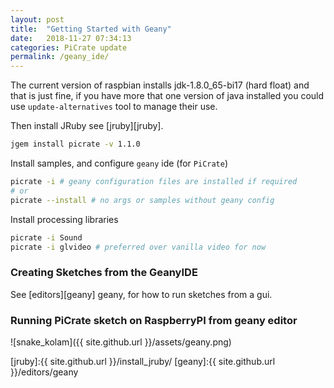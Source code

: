 ```yaml
---
layout: post
title:  "Getting Started with Geany"
date:   2018-11-27 07:34:13
categories: PiCrate update
permalink: /geany_ide/
---
```

The current version of raspbian installs jdk-1.8.0_65-bi17 (hard float) and that is just fine, if you have more that one version of java installed you could use `update-alternatives` tool to manage their use.

Then install JRuby see [jruby][jruby].

```bash
jgem install picrate -v 1.1.0
```

Install samples, and configure `geany` ide (for `PiCrate`)

```bash
picrate -i # geany configuration files are installed if required
# or
picrate --install # no args or samples without geany config
```

Install processing libraries

```bash
picrate -i Sound
picrate -i glvideo # preferred over vanilla video for now
```

### Creating Sketches from the GeanyIDE

See [editors][geany] geany, for how to run sketches from a gui.

### Running PiCrate sketch on RaspberryPI from geany editor

![snake_kolam]({{ site.github.url }}/assets/geany.png)

[jruby]:{{ site.github.url }}/install_jruby/
[geany]:{{ site.github.url }}/editors/geany
